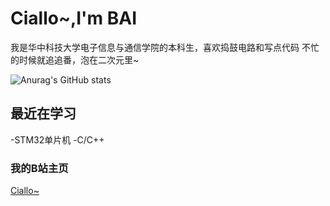 # Ciallo~,I'm BAI
我是华中科技大学电子信息与通信学院的本科生，喜欢捣鼓电路和写点代码
不忙的时候就追追番，泡在二次元里~

![Anurag's GitHub stats](https://github-readme-stats.vercel.app/api?username=broken07210&show-icons=true&theme=radiacl)
## 最近在学习
-STM32单片机
-C/C++

### 我的B站主页
[Ciallo~](https://space.bilibili.com/431638424?spm_id_from=333.1007.0.0)

